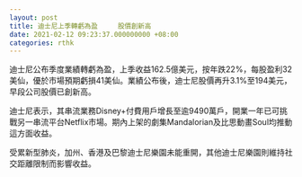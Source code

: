 ```yaml
---
layout: post
title: 迪士尼上季轉虧為盈     股價創新高
date: 2021-02-12 09:23:37.000000000 +08:00
categories: rthk
---
```


迪士尼公布季度業績轉虧為盈，上季收益162.5億美元，按年跌22%，每股盈利32美仙，優於市場預期虧損41美仙。業績公布後，迪士尼股價再升3.1%至194美元，早段公司股價已創新高。

迪士尼表示，其串流業務Disney+付費用戶增長至逾9490萬戶，開業一年已可挑戰另一串流平台Netflix市場。期內上架的劇集Mandalorian及比思動畫Soul均推動這方面收益。

受累新型肺炎，加州、香港及巴黎迪士尼樂園未能重開，其他迪士尼樂園則維持社交距離限制而影響收益。
